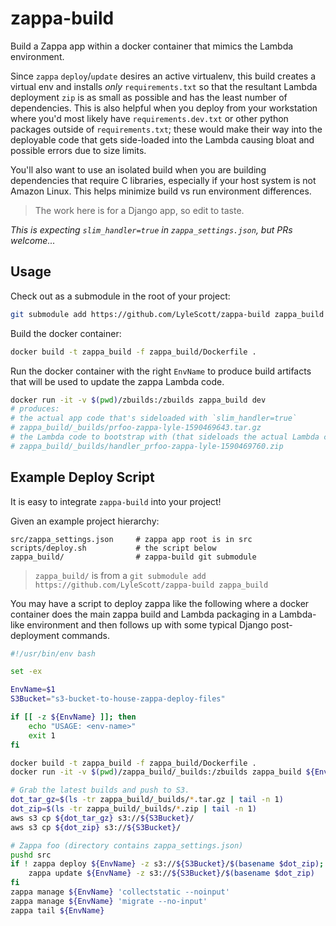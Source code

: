 # zappa-build

Build a Zappa app within a docker container that mimics the Lambda environment.

Since `zappa` `deploy`/`update` desires an active virtualenv, this build creates a virtual env and
installs _only_ `requirements.txt` so that the resultant Lambda deployment `zip` is as small as
possible and has the least number of dependencies. This is also helpful when you deploy from your
workstation where you'd most likely have `requirements.dev.txt` or other python packages outside of
`requirements.txt`; these would make their way into the deployable code that gets side-loaded into
the Lambda causing bloat and possible errors due to size limits.

You'll also want to use an isolated build when you are building dependencies that require C
libraries, especially if your host system is not Amazon Linux. This helps minimize build vs run 
environment differences.

> The work here is for a Django app, so edit to taste.

*This is expecting `slim_handler=true` in `zappa_settings.json`, but PRs welcome...*

## Usage

Check out as a submodule in the root of your project:

```bash
git submodule add https://github.com/LyleScott/zappa-build zappa_build
```

Build the docker container:

```bash
docker build -t zappa_build -f zappa_build/Dockerfile .
```

Run the docker container with the right `EnvName` to produce build artifacts that will be used to update the zappa Lambda code.

```bash
docker run -it -v $(pwd)/zbuilds:/zbuilds zappa_build dev
# produces:
# the actual app code that's sideloaded with `slim_handler=true`
# zappa_build/_builds/prfoo-zappa-lyle-1590469643.tar.gz
# the Lambda code to bootstrap with (that sideloads the actual Lambda code)
# zappa_build/_builds/handler_prfoo-zappa-lyle-1590469760.zip
```

## Example Deploy Script

It is easy to integrate `zappa-build` into your project!

Given an example project hierarchy:

```
src/zappa_settings.json     # zappa app root is in src
scripts/deploy.sh           # the script below
zappa_build/                # zappa-build git submodule
```

> `zappa_build/` is from a `git submodule add https://github.com/LyleScott/zappa-build zappa_build`

You may have a script to deploy zappa like the following where a docker container does the main zappa build and Lambda packaging in a Lambda-like environment and then follows up with some typical Django post-deployment commands. 

```bash
#!/usr/bin/env bash

set -ex

EnvName=$1
S3Bucket="s3-bucket-to-house-zappa-deploy-files"

if [[ -z ${EnvName} ]]; then
    echo "USAGE: <env-name>"
    exit 1
fi

docker build -t zappa_build -f zappa_build/Dockerfile .
docker run -it -v $(pwd)/zappa_build/_builds:/zbuilds zappa_build ${EnvName}

# Grab the latest builds and push to S3.
dot_tar_gz=$(ls -tr zappa_build/_builds/*.tar.gz | tail -n 1)
dot_zip=$(ls -tr zappa_build/_builds/*.zip | tail -n 1)
aws s3 cp ${dot_tar_gz} s3://${S3Bucket}/
aws s3 cp ${dot_zip} s3://${S3Bucket}/

# Zappa foo (directory contains zappa_settings.json)
pushd src
if ! zappa deploy ${EnvName} -z s3://${S3Bucket}/$(basename $dot_zip); then
    zappa update ${EnvName} -z s3://${S3Bucket}/$(basename $dot_zip)
fi
zappa manage ${EnvName} 'collectstatic --noinput'
zappa manage ${EnvName} 'migrate --no-input'
zappa tail ${EnvName}
```
